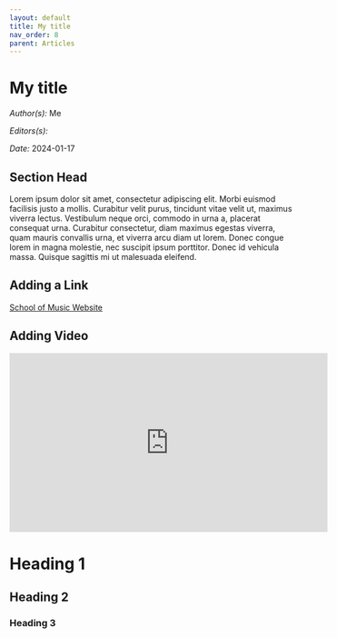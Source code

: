 ```yaml
---
layout: default
title: My title
nav_order: 8
parent: Articles
---
```

# My title

*Author(s):* Me

*Editors(s):* 

*Date:* 2024-01-17

> 

## Section Head 

Lorem ipsum dolor sit amet, consectetur adipiscing elit. Morbi euismod facilisis justo a mollis. Curabitur velit purus, tincidunt vitae velit ut, maximus viverra lectus. Vestibulum neque orci, commodo in urna a, placerat consequat urna. Curabitur consectetur, diam maximus egestas viverra, quam mauris convallis urna, et viverra arcu diam ut lorem. Donec congue lorem in magna molestie, nec suscipit ipsum porttitor. Donec id vehicula massa. Quisque sagittis mi ut malesuada eleifend.

## Adding a Link

[School of Music Website](http://music.byu.edu "School of Music Website")

## Adding Video
<iframe 
    width="560" 
    height="315" 
    src="https://www.youtube.com/embed/VlR9AAYMa3A?si=K5DWbWxthkmxd5tc" 
    title="YouTube video player" 
    frameborder="0" 
    allow="accelerometer; autoplay; clipboard-write; encrypted-media; gyroscope; picture-in-picture; web-share" 
    allowfullscreen>
</iframe>



# Heading 1
## Heading 2
### Heading 3